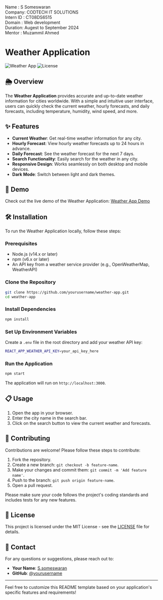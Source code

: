 Name      : S Someswaran
<BR>
Company: CODTECH IT SOLUTIONS
<BR>
Intern ID : CT08DS6515
<BR>
Domain  : Web development
<BR>
Duration: Augest to September 2024
<BR>
Mentor : Muzammil Ahmed


# Weather Application

![Weather App](https://img.shields.io/badge/WeatherApp-v1.0-blue.svg) ![License](https://img.shields.io/badge/license-MIT-green.svg)

## 🌦️ Overview

The **Weather Application** provides accurate and up-to-date weather information for cities worldwide. With a simple and intuitive user interface, users can quickly check the current weather, hourly forecasts, and daily forecasts, including temperature, humidity, wind speed, and more.

## ✨ Features

- **Current Weather**: Get real-time weather information for any city.
- **Hourly Forecast**: View hourly weather forecasts up to 24 hours in advance.
- **Daily Forecast**: See the weather forecast for the next 7 days.
- **Search Functionality**: Easily search for the weather in any city.
- **Responsive Design**: Works seamlessly on both desktop and mobile devices.
- **Dark Mode**: Switch between light and dark themes.

## 🚀 Demo

Check out the live demo of the Weather Application: [Weather App Demo](https://example.com)

## 🛠️ Installation

To run the Weather Application locally, follow these steps:

### Prerequisites

- Node.js (v14.x or later)
- npm (v6.x or later)
- An API key from a weather service provider (e.g., OpenWeatherMap, WeatherAPI)

### Clone the Repository

```bash
git clone https://github.com/yourusername/weather-app.git
cd weather-app
```

### Install Dependencies

```bash
npm install
```

### Set Up Environment Variables

Create a `.env` file in the root directory and add your weather API key:

```bash
REACT_APP_WEATHER_API_KEY=your_api_key_here
```

### Run the Application

```bash
npm start
```

The application will run on `http://localhost:3000`.

## 📋 Usage

1. Open the app in your browser.
2. Enter the city name in the search bar.
3. Click on the search button to view the current weather and forecasts.

## 🤝 Contributing

Contributions are welcome! Please follow these steps to contribute:

1. Fork the repository.
2. Create a new branch: `git checkout -b feature-name`.
3. Make your changes and commit them: `git commit -m 'Add feature name'`.
4. Push to the branch: `git push origin feature-name`.
5. Open a pull request.

Please make sure your code follows the project's coding standards and includes tests for any new features.

## 📝 License

This project is licensed under the MIT License - see the [LICENSE](LICENSE) file for details.

## 📧 Contact

For any questions or suggestions, please reach out to:

- **Your Name**: [S.someswaran](https://github.com/Someswaran2003/CODTECH-TASK-02)
- **GitHub**: [@yourusername](https://github.com/Someswaran2003/CODTECH-TASK-02)
---

Feel free to customize this README template based on your application's specific features and requirements!
